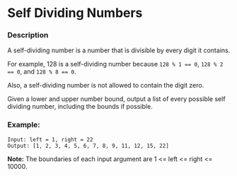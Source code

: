 # Self Dividing Numbers

### Description
A self-dividing number is a number that is divisible by every digit it contains.

For example, 128 is a self-dividing number because `128 % 1 == 0`, `128 % 2 == 0`, and `128 % 8 == 0`.

Also, a self-dividing number is not allowed to contain the digit zero.

Given a lower and upper number bound, output a list of every possible self dividing number, including the bounds if possible.

### Example:
```
Input: left = 1, right = 22
Output: [1, 2, 3, 4, 5, 6, 7, 8, 9, 11, 12, 15, 22]
```

**Note:**
The boundaries of each input argument are 1 <= left <= right <= 10000.
